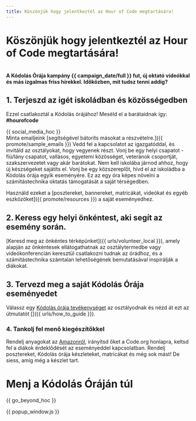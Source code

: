 ```yaml
---
title: Köszönjük hogy jelentkeztél az Hour of Code megtartására!
---
```


# Köszönjük hogy jelentkeztél az Hour of Code megtartására!

<br /> **A Kódolás Órája kampány {{ campaign_date/full }} fut, új oktató videókkal és más izgalmas friss hírekkel. Időközben, mit tudsz tenni addig?**

## 1. Terjeszd az igét iskoládban és közösségedben

Ezzel csatlakoztál a Kódolás órájához! Meséld el a barátaidnak így: **#hourofcode**

{{ social_media_hoc }} <br /> Minta emailjeink [segítségével bátoríts másokat a részvételre.]({{ promote/sample_emails }}) Vedd fel a kapcsolatot az igazgatóddal, és invitáld az osztályokat, hogy vegyenek részt. Vonj be egy helyi csapatot - fiú/lány csapatot, vallásos, egyetemi közösséget, veteránok csoportját, szakszervezetet vagy akár barátokat. Nem kell iskolába járnod ahhoz, hogy új készségeket sajátíts el. Vonj be egy közszereplőt, hívd el az iskoládba a Kódolás órája egyik eseményére. Ez az egy óra képes növelni a számítástechnika oktatás támogatását a saját térségedben.

Használd ezeket a [posztereket, bannereket, matricákat, videókat és egyéb eszközöket]({{ promote/resources }}) a saját eseményedhez.

## 2. Keress egy helyi önkéntest, aki segít az esemény során.

[Keresd meg az önkéntes térképünket]({{ urls/volunteer_local }}), amely alapján az önkéntesek ellátogathatnak az osztálytermedbe vagy videókonferencián keresztül csatlakozni tudnak az órádhoz, és a számítástechnika számtalan lehetőségének bemutatásával inspirálják a diákokat.

## 3. Tervezd meg a saját Kódolás Órája eseményedet

Válassz egy [Kódolás órája tevékenységet](https://hourofcode.com/learn) az osztályodnak és nézd át ezt az útmutatót []({{ urls/how_to_guide }}).

### 4. Tankolj fel menő kiegészítőkkel

Rendelj anyagokat az [Amazonról](https://www.amazon.com/stores/page/8557B2A6-EBF2-4C9F-95C5-C3256FBA0220), irányítsd őket a Code.org honlapra, keltsd fel a diákok érdeklődését az eseményeddel kapcsolatban. Rendelj posztereket, Kódolás órája készleteket, matricákat és még sok mást! De siess, amíg még a készlet tart.

# Menj a Kódolás Óráján túl

{{ go_beyond_hoc }}

{{ popup_window.js }}